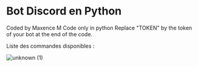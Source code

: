 # Bot Discord en Python
Coded by Maxence M
Code only in python
Replace "TOKEN" by the token of your bot at the end of the code.


Liste des commandes disponibles :








![unknown (1)](https://user-images.githubusercontent.com/82032288/160295446-0dbc5ed7-1139-426c-a221-2b4025b70138.png)
